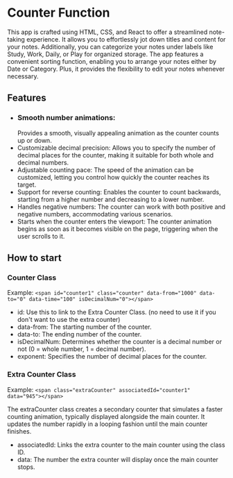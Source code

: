 # Counter Function

This app is crafted using HTML, CSS, and React to offer a streamlined note-taking experience. It allows you to effortlessly jot down titles and content for your notes. Additionally, you can categorize your notes under labels like Study, Work, Daily, or Play for organized storage. The app features a convenient sorting function, enabling you to arrange your notes either by Date or Category. Plus, it provides the flexibility to edit your notes whenever necessary.

## Features

- ### Smooth number animations:
  Provides a smooth, visually appealing animation as the counter counts up or down.
- Customizable decimal precision: Allows you to specify the number of decimal places for the counter, making it suitable for both whole and decimal numbers.
- Adjustable counting pace: The speed of the animation can be customized, letting you control how quickly the counter reaches its target.
- Support for reverse counting: Enables the counter to count backwards, starting from a higher number and decreasing to a lower number.
- Handles negative numbers: The counter can work with both positive and negative numbers, accommodating various scenarios.
- Starts when the counter enters the viewport: The counter animation begins as soon as it becomes visible on the page, triggering when the user scrolls to it.

## How to start

### Counter Class

Example: ```<span id="counter1" class="counter" data-from="1000" data-to="0" data-time="100" isDecimalNum="0"></span>```

- id: Use this to link to the Extra Counter Class. (no need to use it if you don't want to use the extra counter)
- data-from: The starting number of the counter.
- data-to: The ending number of the counter.
- isDecimalNum: Determines whether the counter is a decimal number or not (0 = whole number, 1 = decimal number).
- exponent: Specifies the number of decimal places for the counter.

### Extra Counter Class

Example: ```<span class="extraCounter" associatedId="counter1" data="945"></span>```

The extraCounter class creates a secondary counter that simulates a faster counting animation, typically displayed alongside the main counter. It updates the number rapidly in a looping fashion until the main counter finishes.

- associatedId: Links the extra counter to the main counter using the class ID.
- data: The number the extra counter will display once the main counter stops.
